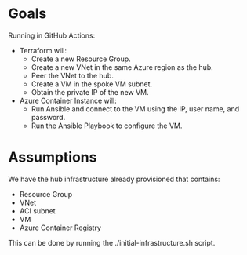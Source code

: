 # Goals
Running in GitHub Actions:

- Terraform will:
    - Create a new Resource Group.
    - Create a new VNet in the same Azure region as the hub.
    - Peer the VNet to the hub.
    - Create a VM in the spoke VM subnet.
    - Obtain the private IP of the new VM.
- Azure Container Instance will:
    - Run Ansible and connect to the VM using the IP, user name, and password.
    - Run the Ansible Playbook to configure the VM.

# Assumptions

We have the hub infrastructure already provisioned that contains:

- Resource Group
- VNet
- ACI subnet
- VM
- Azure Container Registry

This can be done by running the ./initial-infrastructure.sh script.

